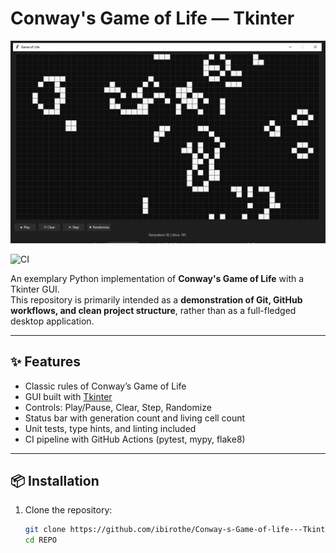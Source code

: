 # Conway's Game of Life — Tkinter

![Screenshot](assets/screenshot.png)

![CI](https://github.com/ibirothe/Conway-s-Game-of-life---Tkinter/actions/workflows/ci.yml/badge.svg)

An exemplary Python implementation of **Conway's Game of Life** with a Tkinter GUI.  
This repository is primarily intended as a **demonstration of Git, GitHub workflows, and clean project structure**, rather than as a full-fledged desktop application.  

---

## ✨ Features
- Classic rules of Conway’s Game of Life  
- GUI built with [Tkinter](https://docs.python.org/3/library/tkinter.html)  
- Controls: Play/Pause, Clear, Step, Randomize  
- Status bar with generation count and living cell count  
- Unit tests, type hints, and linting included  
- CI pipeline with GitHub Actions (pytest, mypy, flake8)  

---

## 📦 Installation

1. Clone the repository:
   ```bash
   git clone https://github.com/ibirothe/Conway-s-Game-of-life---Tkinter.git
   cd REPO
